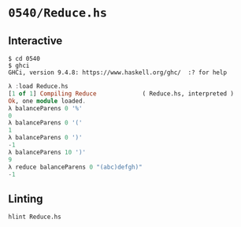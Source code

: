# `0540/Reduce.hs`

## Interactive

```console
$ cd 0540
$ ghci
GHCi, version 9.4.8: https://www.haskell.org/ghc/  :? for help
```
```haskell
λ :load Reduce.hs
[1 of 1] Compiling Reduce             ( Reduce.hs, interpreted )
Ok, one module loaded.
λ balanceParens 0 '%'
0
λ balanceParens 0 '('
1
λ balanceParens 0 ')'
-1
λ balanceParens 10 ')'
9
λ reduce balanceParens 0 "(abc)defgh)"
-1
```

## Linting

```console
hlint Reduce.hs
```
